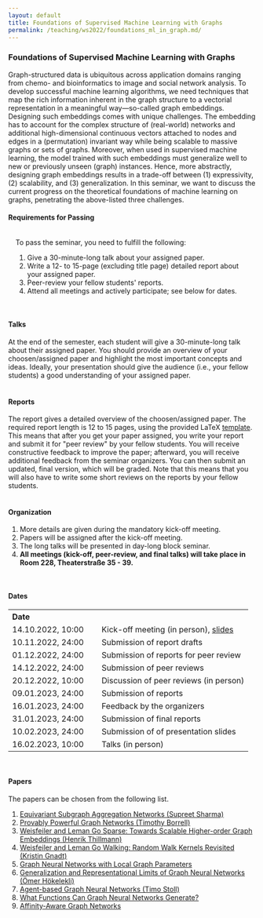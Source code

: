 ```yaml
---
layout: default
title: Foundations of Supervised Machine Learning with Graphs
permalink: /teaching/ws2022/foundations_ml_in_graph.md/
---
```

### **Foundations of Supervised Machine Learning with Graphs**
Graph-structured data is ubiquitous across application domains ranging from chemo- and bioinformatics to image and social network analysis. To develop successful machine learning algorithms, we need techniques that map the rich information inherent in the graph structure to a vectorial representation in a meaningful way—so-called graph embeddings. Designing such embeddings comes with unique challenges. The embedding has to account for the complex structure of (real-world) networks and additional high-dimensional continuous vectors attached to nodes and edges in a (permutation) invariant way while being scalable to massive graphs or sets of graphs. Moreover, when used in supervised machine learning, the model trained with such embeddings must generalize well to new or previously unseen (graph) instances. Hence, more abstractly, designing graph embeddings results in a trade-off between (1) expressivity, (2) scalability, and (3) generalization. In this seminar, we want to discuss the current progress on the theoretical foundations of machine learning on graphs, penetrating the above-listed three challenges.</p>

<html lang="en">
	<body data-gr-ext-installed="" data-new-gr-c-s-check-loaded="14.1044.0" data-new-gr-c-s-loaded="14.1044.0">
		<div id="wrapper">
		<h4>Requirements for Passing</h4>
			<div style="padding: 15px; padding-bottom: 1px; {% if site.enable_darkmode %}background-color: #888;{% else %}background-color: #e0e5e0;{% endif %}">
			To pass the seminar, you need to fulfill the following:
			<br>
			<ol>
				<li>Give a 30-minute-long talk about your assigned paper.</li>
				<li>Write a 12- to 15-page (excluding title page) detailed report about your assigned paper.</li>
				<li>Peer-review your fellow students' reports.</li>
				<li>Attend all meetings and actively participate; see below for dates.</li>
			</ol>
			</div>
		<br>
		<h4>Talks</h4>
			At the end of the semester, each student will give a 30-minute-long talk about their assigned paper. You should provide an overview of your choosen/assigned paper and highlight the most important concepts and ideas. Ideally, your presentation should give the audience (i.e., your fellow students) a good understanding of your assigned paper.
		<br>
		<br>
		<h4>Reports</h4>
			The report gives a detailed overview of the choosen/assigned paper. The required report length is 12 to 15 pages, using the provided LaTeX <a href="./seminar_template.zip">template</a>. This means that after you get your paper assigned, you write your report and submit it for "peer review" by your fellow students. You will receive constructive feedback to improve the paper; afterward, you will receive additional feedback from the seminar organizers. You can then submit an updated, final version, which will be graded. Note that this means that you will also have to write some short reviews on the reports by your fellow students.
		<br>
		<br>
		<h4>Organization</h4>
			<ol>
			<li>More details are given during the mandatory kick-off meeting.</li>
			<li>Papers will be assigned after the kick-off meeting.</li>
			<li>The long talks will be presented in day-long block seminar.</li>
			<li><b>All meetings (kick-off, peer-review, and final talks) will take place in Room 228, Theaterstraße 35 - 39.</b></li>
			</ol>
		<br>
		<h4>Dates</h4>
			<table>
				<tr>
					<th align=left>Date</th>
					<th align=left></th>
				</tr>
				<tr>
					<td>14.10.2022, 10:00 &emsp;</td>
					<td>Kick-off meeting (in person), <a href="../kickoff_ml.pdf">slides</a></td>
				</tr>
				<tr>
					<td>10.11.2022, 24:00</td>
					<td>Submission of report drafts</td>
				</tr>
				<tr>
					<td>01.12.2022, 24:00</td>
					<td>Submission of reports for peer review</td>
				</tr>
				<tr>
					<td>14.12.2022, 24:00</td>
					<td>Submission of peer reviews</td>
				</tr>		
				<tr>
					<td>20.12.2022, 10:00</td>
					<td>Discussion of peer reviews (in person)</td>
				</tr>
				<tr>
					<td>09.01.2023, 24:00</td>
					<td>Submission of reports</td>
				</tr>
				<tr>
					<td>16.01.2023, 24:00</td>
					<td>Feedback by the organizers</td>
				</tr>
				<tr>
					<td>31.01.2023, 24:00</td>
					<td>Submission of final reports</td>
				</tr>
				<tr>
					<td>10.02.2023, 24:00</td>
					<td>Submission of of presentation slides</td>
				</tr>
				<tr>
					<td>16.02.2023, 10:00</td>
					<td>Talks (in person)</td>
				</tr>
			</table>
		<br>
		<h4>Papers</h4>
			The papers can be chosen from the following list.
			<ol>
				<li><a href= "https://arxiv.org/abs/2110.02910">Equivariant Subgraph Aggregation Networks (Supreet Sharma)</a></li>
				<li><a href= "https://arxiv.org/abs/1905.11136">Provably Powerful Graph Networks (Timothy Borrell)</a></li>
				<li><a href= "https://arxiv.org/abs/1904.01543">Weisfeiler and Leman Go Sparse: Towards Scalable Higher-order Graph Embeddings (Henrik Thillmann)</a></li>
				<li><a href= "https://arxiv.org/abs/2205.10914">Weisfeiler and Leman Go Walking: Random Walk Kernels Revisited (Kristin Gnadt)</a></li>
				<li><a href= "https://arxiv.org/abs/2106.06707">Graph Neural Networks with Local Graph Parameters</a></li>
				<li><a href= "https://arxiv.org/abs/2002.06157">Generalization and Representational Limits of Graph Neural Networks (Ömer Hökelekli)</a></li>
				<li><a href= "https://arxiv.org/abs/2206.11010">Agent-based Graph Neural Networks (Timo Stoll)</a></li>
				<li><a href= "https://arxiv.org/abs/2202.08833">What Functions Can Graph Neural Networks Generate?</a></li>
				<li><a href= "https://arxiv.org/abs/2206.11941">Affinity-Aware Graph Networks</a></li>
			</ol>
		<p></p>	
		</div>
	</body>
</html>
